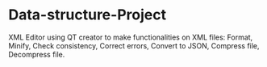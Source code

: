 # Data-structure-Project
XML Editor using QT creator to make functionalities on XML files: Format,
                  Minify,
                  Check consistency,
                  Correct errors,
                  Convert to JSON, 
                  Compress file, 
                  Decompress file.
